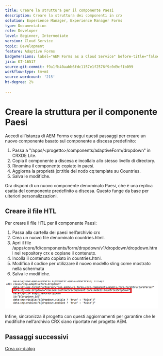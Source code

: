 ```yaml
---
title: Creare la struttura per il componente Paesi
description: Creare la struttura dei componenti in crx
solution: Experience Manager, Experience Manager Forms
type: Documentation
role: Developer
level: Beginner, Intermediate
version: Cloud Service
topic: Development
feature: Adaptive Forms
badgeVersions: label="AEM Forms as a Cloud Service" before-title="false"
jira: KT-16517
source-git-commit: f9a1fb40aabb6fdc1157e1f2576f9c0d9cf1b099
workflow-type: tm+mt
source-wordcount: '215'
ht-degree: 2%

---
```


# Creare la struttura per il componente Paesi

Accedi all’istanza di AEM Forms e segui questi passaggi per creare un nuovo componente basato sul componente a discesa predefinito:

1. Passa a &quot;/apps/&lt;progetto>/components/adaptiveForm/dropdown&quot; in CRXDE Lite.
2. Copia il componente a discesa e incollalo allo stesso livello di directory.
3. Rinomina il componente copiato in paesi.
4. Aggiorna la proprietà jcr:title del nodo cq:template su Countries.
5. Salva le modifiche.

Ora disponi di un nuovo componente denominato Paesi, che è una replica esatta del componente predefinito a discesa. Questo funge da base per ulteriori personalizzazioni.

## Creare il file HTL

Per creare il file HTL per il componente Paesi:

1. Passa alla cartella dei paesi nell’archivio crx
2. Crea un nuovo file denominato countries.html.
3. Apri il file /apps/core/fd/components/form/dropdown/v1/dropdown/dropdown.html nel repository crx e copiane il contenuto.
4. Incolla il contenuto copiato in countries.html.
5. Modifica il codice per utilizzare il nuovo modello sling come mostrato nella schermata
6. Salva le modifiche.

![sling-model](assets/countriesdropdown.png)

Infine, sincronizza il progetto con questi aggiornamenti per garantire che le modifiche nell’archivio CRX siano riportate nel progetto AEM.


## Passaggi successivi

[Crea cq-dialog](./dialog.md)
